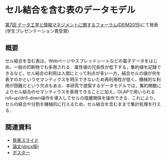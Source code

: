 # セル結合を含む表のデータモデル
[第7回 データ工学と情報マネジメントに関するフォーラム(DEIM2015)](http://db-event.jpn.org/deim2015)にて発表(学生プレゼンテーション賞受賞)

## 概要
セル結合を含む表は，Webページやスプレッドシートなどの電子データをはじめ，一般の印刷物でも多用される．属性値の冗長性が低下する，集約値を記録できるなど，セル結合の利用は人間にとって利点が多い一方，結合セルの値が何を表すのかというセマンティクスを明示できないため再利用性が低く，機械的な利用が困難だという欠点もある．本研究で提案するデータモデルでは，集約関数によりセル結合のセマンティクスを表現できることに加え，OLAPで用いられるroll-up/drill-down操作を導入してセルの階層関係を操作できる．これにより，セルの結合や分割を機械的に行えるため，セル結合を含むままで集計処理を行える．

## 関連資料
- [発表スライド](http://www.slideshare.net/saireya/slide-deim2015)
- [論文(docx版)](https://www.scribd.com/doc/257485153)
- [ポスター](https://www.scribd.com/doc/257486265)

